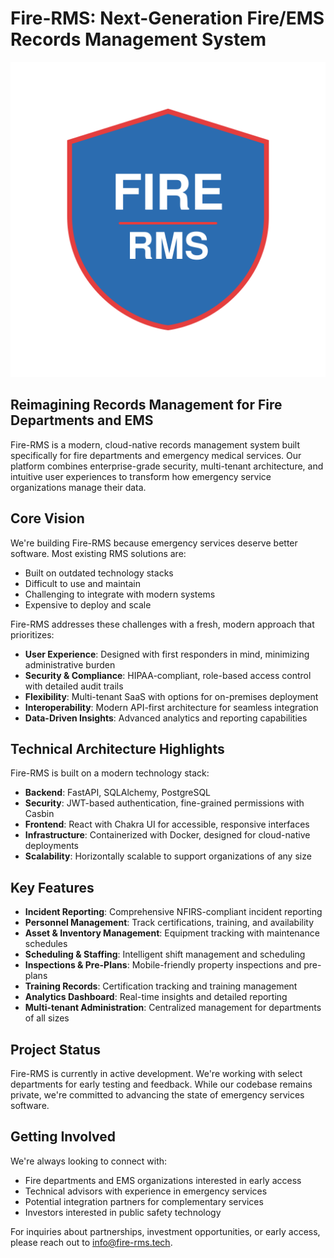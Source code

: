 # Fire-RMS: Next-Generation Fire/EMS Records Management System

![Fire-RMS Logo](./logo.svg)

## Reimagining Records Management for Fire Departments and EMS

Fire-RMS is a modern, cloud-native records management system built specifically for fire departments and emergency medical services. Our platform combines enterprise-grade security, multi-tenant architecture, and intuitive user experiences to transform how emergency service organizations manage their data.

## Core Vision

We're building Fire-RMS because emergency services deserve better software. Most existing RMS solutions are:

- Built on outdated technology stacks
- Difficult to use and maintain
- Challenging to integrate with modern systems
- Expensive to deploy and scale

Fire-RMS addresses these challenges with a fresh, modern approach that prioritizes:

- **User Experience**: Designed with first responders in mind, minimizing administrative burden
- **Security & Compliance**: HIPAA-compliant, role-based access control with detailed audit trails
- **Flexibility**: Multi-tenant SaaS with options for on-premises deployment
- **Interoperability**: Modern API-first architecture for seamless integration
- **Data-Driven Insights**: Advanced analytics and reporting capabilities

## Technical Architecture Highlights

Fire-RMS is built on a modern technology stack:

- **Backend**: FastAPI, SQLAlchemy, PostgreSQL
- **Security**: JWT-based authentication, fine-grained permissions with Casbin
- **Frontend**: React with Chakra UI for accessible, responsive interfaces
- **Infrastructure**: Containerized with Docker, designed for cloud-native deployments
- **Scalability**: Horizontally scalable to support organizations of any size

## Key Features

- **Incident Reporting**: Comprehensive NFIRS-compliant incident reporting
- **Personnel Management**: Track certifications, training, and availability
- **Asset & Inventory Management**: Equipment tracking with maintenance schedules
- **Scheduling & Staffing**: Intelligent shift management and scheduling
- **Inspections & Pre-Plans**: Mobile-friendly property inspections and pre-plans
- **Training Records**: Certification tracking and training management
- **Analytics Dashboard**: Real-time insights and detailed reporting
- **Multi-tenant Administration**: Centralized management for departments of all sizes

## Project Status

Fire-RMS is currently in active development. We're working with select departments for early testing and feedback. While our codebase remains private, we're committed to advancing the state of emergency services software.

## Getting Involved

We're always looking to connect with:

- Fire departments and EMS organizations interested in early access
- Technical advisors with experience in emergency services
- Potential integration partners for complementary services
- Investors interested in public safety technology

For inquiries about partnerships, investment opportunities, or early access, please reach out to [info@fire-rms.tech](mailto:info@fire-rms.tech).
